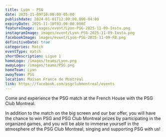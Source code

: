 ```yaml
---
title: Lyon - PSG
date: 2025-11-09T10:00:00-05:00
publishdate: 2024-01-01T12:00:00.000-04:00
expiryDate: 2025-11-10T03:00:00.000Z
featureImage: images/event/Lyon-PSG-2025-11-09-Insta.png
instagramImage: images/event/Lyon-PSG-2025-11-09-Insta.png
facebookImage: images/event/Lyon-PSG-2025-11-09-FB.png
definitiveDate: true
categories: Match
eventType: match
shortDescription: Ligue 1
homeLogo: /images/teams/Lyon.png
awayLogo: /images/teams/PSG.png
homeTeam: Lyon
awayTeam: PSG
location: Maison France de Montréal
link: https://facebook.com/psgclubmontreal/events
---
```


Come and experience the PSG match at the French House with the PSG Club Montreal.

In addition to the match on the big screen and our bar offer, you will have the chance to win PSG and PSG Club Montreal prizes by participating in the organized games, and you will be able to immerse yourself in the atmosphere of the PSG Club Montreal, singing and supporting PSG with us!
